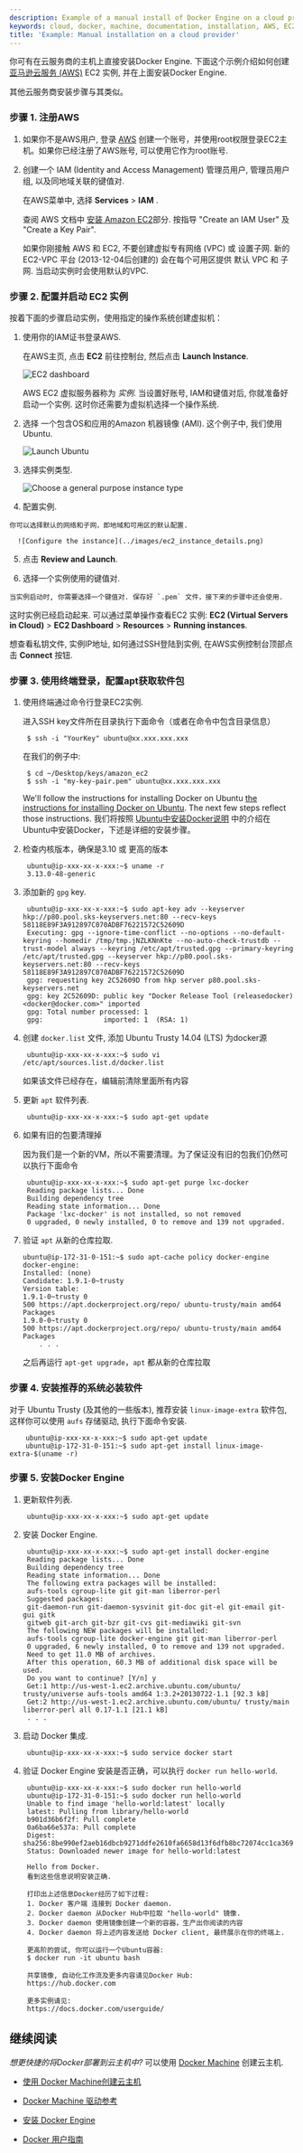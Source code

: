 ```yaml
---
description: Example of a manual install of Docker Engine on a cloud provider, using Amazon Web Services (AWS) EC2. Shows how to create an EC2 instance, and install Docker Engine on it.
keywords: cloud, docker, machine, documentation, installation, AWS, EC2
title: 'Example: Manual installation on a cloud provider'
---
```


你可有在云服务商的主机上直接安装Docker Engine. 下面这个示例介绍如何创建 <a href="https://aws.amazon.com/" target="_blank"> 亚马逊云服务 (AWS)</a> EC2 实例, 并在上面安装Docker Engine.

其他云服务商安装步骤与其类似。

### 步骤 1. 注册AWS

1. 如果你不是AWS用户, 登录 <a href="https://aws.amazon.com/" target="_blank"> AWS</a> 创建一个账号，并使用root权限登录EC2主机。如果你已经注册了AWS账号, 可以使用它作为root账号.

2. 创建一个 IAM (Identity and Access Management) 管理员用户, 管理员用户组, 以及同地域关联的键值对.

    在AWS菜单中, 选择 **Services** > **IAM** .

    查阅 AWS 文档中 <a href="http://docs.aws.amazon.com/AWSEC2/latest/UserGuide/get-set-up-for-amazon-ec2.html" target="_blank">安装 Amazon EC2</a>部分. 按指导 "Create an IAM User" 及 "Create a Key Pair".

    如果你刚接触 AWS 和 EC2, 不要创建虚拟专有网络 (VPC) 或 设置子网. 新的 EC2-VPC 平台 (2013-12-04后创建的) 会在每个可用区提供 默认 VPC 和 子网. 当启动实例时会使用默认的VPC.


### 步骤 2. 配置并启动 EC2 实例

按着下面的步骤启动实例，使用指定的操作系统创建虚拟机：

  1. 使用你的IAM证书登录AWS.

      在AWS主页, 点击 **EC2** 前往控制台, 然后点击 **Launch Instance**.

      ![EC2 dashboard](../images/ec2_launch_instance.png)

      AWS EC2 虚拟服务器称为 *实例*. 当设置好账号, IAM和键值对后, 你就准备好启动一个实例. 这时你还需要为虚拟机选择一个操作系统.

  2. 选择 一个包含OS和应用的Amazon 机器镜像 (AMI). 这个例子中, 我们使用Ubuntu.

      ![Launch Ubuntu](../images/ec2-ubuntu.png)

  3. 选择实例类型.

      ![Choose a general purpose instance type](../images/ec2_instance_type.png)

  4. 配置实例.

    你可以选择默认的网络和子网，即地域和可用区的默认配置.

      ![Configure the instance](../images/ec2_instance_details.png)

  5. 点击 **Review and Launch**.

  6. 选择一个实例使用的键值对.

    当实例启动时, 你需要选择一个键值对. 保存好 `.pem` 文件，接下来的步骤中还会使用.

这时实例已经启动起来. 可以通过菜单操作查看EC2 实例: **EC2 (Virtual Servers in Cloud)** > **EC2 Dashboard** > **Resources** > **Running instances**.

想查看私钥文件, 实例IP地址, 如何通过SSH登陆到实例, 在AWS实例控制台顶部点击 **Connect** 按钮.


### 步骤 3. 使用终端登录，配置apt获取软件包

1. 使用终端通过命令行登录EC2实例.

    进入SSH key文件所在目录执行下面命令（或者在命令中包含目录信息）

        $ ssh -i "YourKey" ubuntu@xx.xxx.xxx.xxx

    在我们的例子中:

        $ cd ~/Desktop/keys/amazon_ec2
        $ ssh -i "my-key-pair.pem" ubuntu@xx.xxx.xxx.xxx

    We'll follow the instructions for installing Docker on Ubuntu [the instructions for installing Docker on Ubuntu](/engine/installation/linux/ubuntulinux.md). The next few steps reflect those instructions.
    我们将按照 [Ubuntu中安装Docker说明](/engine/installation/linux/ubuntulinux.md) 中的介绍在Ubuntu中安装Docker，下述是详细的安装步骤。

2. 检查内核版本，确保是3.10 或 更高的版本

        ubuntu@ip-xxx-xx-x-xxx:~$ uname -r
        3.13.0-48-generic

3. 添加新的 `gpg` key.

        ubuntu@ip-xxx-xx-x-xxx:~$ sudo apt-key adv --keyserver hkp://p80.pool.sks-keyservers.net:80 --recv-keys 58118E89F3A912897C070ADBF76221572C52609D
        Executing: gpg --ignore-time-conflict --no-options --no-default-keyring --homedir /tmp/tmp.jNZLKNnKte --no-auto-check-trustdb --trust-model always --keyring /etc/apt/trusted.gpg --primary-keyring /etc/apt/trusted.gpg --keyserver hkp://p80.pool.sks-keyservers.net:80 --recv-keys 58118E89F3A912897C070ADBF76221572C52609D
        gpg: requesting key 2C52609D from hkp server p80.pool.sks-keyservers.net
        gpg: key 2C52609D: public key "Docker Release Tool (releasedocker) <docker@docker.com>" imported
        gpg: Total number processed: 1
        gpg:               imported: 1  (RSA: 1)

4. 创建 `docker.list` 文件, 添加 Ubuntu Trusty 14.04 (LTS) 为docker源

        ubuntu@ip-xxx-xx-x-xxx:~$ sudo vi /etc/apt/sources.list.d/docker.list

   如果该文件已经存在，编辑前清除里面所有内容

5. 更新 `apt` 软件列表.

        ubuntu@ip-xxx-xx-x-xxx:~$ sudo apt-get update

6. 如果有旧的包要清理掉

    因为我们是一个新的VM，所以不需要清理。为了保证没有旧的包我们仍然可以执行下面命令

        ubuntu@ip-xxx-xx-x-xxx:~$ sudo apt-get purge lxc-docker
        Reading package lists... Done
        Building dependency tree
        Reading state information... Done
        Package 'lxc-docker' is not installed, so not removed
        0 upgraded, 0 newly installed, 0 to remove and 139 not upgraded.

7.  验证 `apt` 从新的仓库拉取.

        ubuntu@ip-172-31-0-151:~$ sudo apt-cache policy docker-engine
        docker-engine:
        Installed: (none)
        Candidate: 1.9.1-0~trusty
        Version table:
        1.9.1-0~trusty 0
        500 https://apt.dockerproject.org/repo/ ubuntu-trusty/main amd64 Packages
        1.9.0-0~trusty 0
        500 https://apt.dockerproject.org/repo/ ubuntu-trusty/main amd64 Packages
            . . .

    之后再运行 `apt-get upgrade`，`apt` 都从新的仓库拉取

### 步骤 4. 安装推荐的系统必装软件

对于 Ubuntu Trusty (及其他的一些版本), 推荐安装 `linux-image-extra` 软件包, 这样你可以使用 `aufs` 存储驱动, 执行下面命令安装.

        ubuntu@ip-xxx-xx-x-xxx:~$ sudo apt-get update
        ubuntu@ip-172-31-0-151:~$ sudo apt-get install linux-image-extra-$(uname -r)

### 步骤 5. 安装Docker Engine

1. 更新软件列表.

        ubuntu@ip-xxx-xx-x-xxx:~$ sudo apt-get update

2. 安装 Docker Engine.

        ubuntu@ip-xxx-xx-x-xxx:~$ sudo apt-get install docker-engine
        Reading package lists... Done
        Building dependency tree
        Reading state information... Done
        The following extra packages will be installed:
        aufs-tools cgroup-lite git git-man liberror-perl
        Suggested packages:
        git-daemon-run git-daemon-sysvinit git-doc git-el git-email git-gui gitk
        gitweb git-arch git-bzr git-cvs git-mediawiki git-svn
        The following NEW packages will be installed:
        aufs-tools cgroup-lite docker-engine git git-man liberror-perl
        0 upgraded, 6 newly installed, 0 to remove and 139 not upgraded.
        Need to get 11.0 MB of archives.
        After this operation, 60.3 MB of additional disk space will be used.
        Do you want to continue? [Y/n] y
        Get:1 http://us-west-1.ec2.archive.ubuntu.com/ubuntu/ trusty/universe aufs-tools amd64 1:3.2+20130722-1.1 [92.3 kB]
        Get:2 http://us-west-1.ec2.archive.ubuntu.com/ubuntu/ trusty/main liberror-perl all 0.17-1.1 [21.1 kB]
        . . .

3. 启动 Docker 集成.

        ubuntu@ip-xxx-xx-x-xxx:~$ sudo service docker start

4. 验证 Docker Engine 安装是否正确，可以执行 `docker run hello-world`.

        ubuntu@ip-xxx-xx-x-xxx:~$ sudo docker run hello-world
        ubuntu@ip-172-31-0-151:~$ sudo docker run hello-world
        Unable to find image 'hello-world:latest' locally
        latest: Pulling from library/hello-world
        b901d36b6f2f: Pull complete
        0a6ba66e537a: Pull complete
        Digest: sha256:8be990ef2aeb16dbcb9271ddfe2610fa6658d13f6dfb8bc72074cc1ca36966a7
        Status: Downloaded newer image for hello-world:latest

        Hello from Docker.
        看到这些信息说明安装正确.

        打印出上述信息Docker经历了如下过程:
        1. Docker 客户端 连接到 Docker daemon.
        2. Docker daemon 从Docker Hub中拉取 "hello-world" 镜像.
        3. Docker daemon 使用镜像创建一个新的容器，生产出你阅读的内容
        4. Docker daemon 将上述内容发送给 Docker client, 最终展示在你的终端上.

        更高阶的尝试, 你可以运行一个Ubuntu容器:
        $ docker run -it ubuntu bash

        共享镜像, 自动化工作流及更多内容请见Docker Hub:
        https://hub.docker.com

        更多实例请见:
        https://docs.docker.com/userguide/

## 继续阅读

_想更快捷的将Docker部署到云主机中?_ 可以使用 [Docker Machine](/machine/overview/) 创建云主机.

  * [使用 Docker Machine创建云主机](/machine/get-started-cloud/)

  * [Docker Machine 驱动参考](/machine/drivers/)

*  [安装 Docker Engine](../index.md)

* [Docker 用户指南](../../userguide/intro.md)
